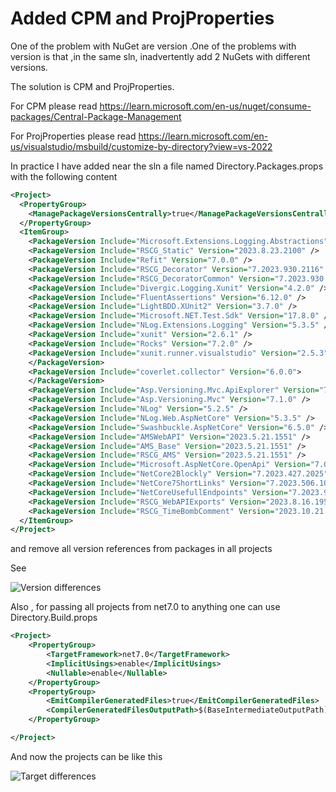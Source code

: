 # Added CPM and ProjProperties

One of the problem with NuGet are version .One of the problems with version is that ,in the same sln, inadvertently add 2 NuGets with different versions.

<!--truncate-->

The solution is CPM and ProjProperties. 

For CPM please read https://learn.microsoft.com/en-us/nuget/consume-packages/Central-Package-Management 

For ProjProperties please read https://learn.microsoft.com/en-us/visualstudio/msbuild/customize-by-directory?view=vs-2022

In practice I have added near the sln a file named Directory.Packages.props with the following content
```xml
<Project>
  <PropertyGroup>
    <ManagePackageVersionsCentrally>true</ManagePackageVersionsCentrally>
  </PropertyGroup>
  <ItemGroup>
    <PackageVersion Include="Microsoft.Extensions.Logging.Abstractions" Version="7.0.1" />
    <PackageVersion Include="RSCG_Static" Version="2023.8.23.2100" />
    <PackageVersion Include="Refit" Version="7.0.0" />
    <PackageVersion Include="RSCG_Decorator" Version="7.2023.930.2116" />
    <PackageVersion Include="RSCG_DecoratorCommon" Version="7.2023.930.2116" />
    <PackageVersion Include="Divergic.Logging.Xunit" Version="4.2.0" />
    <PackageVersion Include="FluentAssertions" Version="6.12.0" />
    <PackageVersion Include="LightBDD.XUnit2" Version="3.7.0" />
    <PackageVersion Include="Microsoft.NET.Test.Sdk" Version="17.8.0" />
    <PackageVersion Include="NLog.Extensions.Logging" Version="5.3.5" />
    <PackageVersion Include="xunit" Version="2.6.1" />
    <PackageVersion Include="Rocks" Version="7.2.0" />
    <PackageVersion Include="xunit.runner.visualstudio" Version="2.5.3">
    </PackageVersion>
    <PackageVersion Include="coverlet.collector" Version="6.0.0">
    </PackageVersion>
    <PackageVersion Include="Asp.Versioning.Mvc.ApiExplorer" Version="7.1.0" />
    <PackageVersion Include="Asp.Versioning.Mvc" Version="7.1.0" />
    <PackageVersion Include="NLog" Version="5.2.5" />
    <PackageVersion Include="NLog.Web.AspNetCore" Version="5.3.5" />
    <PackageVersion Include="Swashbuckle.AspNetCore" Version="6.5.0" />
    <PackageVersion Include="AMSWebAPI" Version="2023.5.21.1551" />
    <PackageVersion Include="AMS_Base" Version="2023.5.21.1551" />
    <PackageVersion Include="RSCG_AMS" Version="2023.5.21.1551" />
    <PackageVersion Include="Microsoft.AspNetCore.OpenApi" Version="7.0.13" />
    <PackageVersion Include="NetCore2Blockly" Version="7.2023.427.2025" />
    <PackageVersion Include="NetCore7ShortLinks" Version="7.2023.506.10" />
    <PackageVersion Include="NetCoreUsefullEndpoints" Version="7.2023.916.1715" />
    <PackageVersion Include="RSCG_WebAPIExports" Version="2023.8.16.1958" OutputItemType="Analyzer" ReferenceOutputAssembly="true" />
    <PackageVersion Include="RSCG_TimeBombComment" Version="2023.10.21.806" />
  </ItemGroup>
</Project>
```

and remove all version references from packages in all projects

See 

![Version differences](/img/diffVersion.png)


Also , for passing all projects from net7.0 to anything one can use Directory.Build.props

```xml
<Project>
    <PropertyGroup>
        <TargetFramework>net7.0</TargetFramework>
        <ImplicitUsings>enable</ImplicitUsings>
        <Nullable>enable</Nullable>
    </PropertyGroup>
    <PropertyGroup>
        <EmitCompilerGeneratedFiles>true</EmitCompilerGeneratedFiles>
        <CompilerGeneratedFilesOutputPath>$(BaseIntermediateOutputPath)\GX</CompilerGeneratedFilesOutputPath>
    </PropertyGroup>

</Project>
```

And now the projects can be like this


![Target differences](/img/diffTarget.png)
